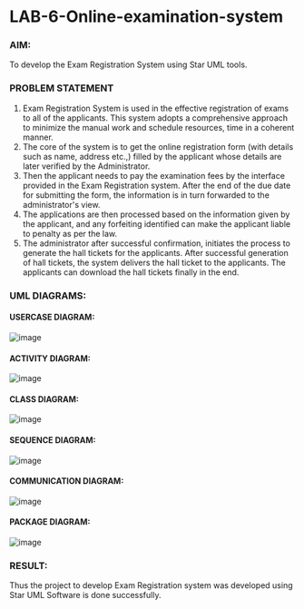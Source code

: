 # LAB-6-Online-examination-system
### AIM:
To develop the Exam Registration System using Star UML tools.
### PROBLEM STATEMENT
1. Exam Registration System is used in the effective registration of exams to all of the
applicants. This system adopts a comprehensive approach to minimize the manual work and
schedule resources, time in a coherent manner.
2. The core of the system is to get the online registration form (with details such as name,
address etc.,) filled by the applicant whose details are later verified by the Administrator.
3. Then the applicant needs to pay the examination fees by the interface provided in the
Exam Registration system. After the end of the due date for submitting the form, the
information is in turn forwarded to the administrator's view.
4. The applications are then processed based on the information given by the applicant,
and any forfeiting identified can make the applicant liable to penalty as per the law.
5. The administrator after successful confirmation, initiates the process to generate the
hall tickets for the applicants. After successful generation of hall tickets, the system delivers
the hall ticket to the applicants. The applicants can download the hall tickets finally in the end.
### UML DIAGRAMS:
#### USERCASE DIAGRAM:
![image](https://github.com/harini1006/LAB-6-Online-examination-system/assets/113497405/cef6ab3b-de8a-4edd-bd4a-e13595f4166f)
#### ACTIVITY DIAGRAM:
![image](https://github.com/harini1006/LAB-6-Online-examination-system/assets/113497405/bb5906cc-3172-4ef6-bb5b-d32848ef7dfc)
#### CLASS DIAGRAM:
![image](https://github.com/harini1006/LAB-6-Online-examination-system/assets/113497405/f9240136-45a5-4193-b909-78f79d892b94)
#### SEQUENCE DIAGRAM:
![image](https://github.com/harini1006/LAB-6-Online-examination-system/assets/113497405/3cfdbd2e-e44b-4a25-8b67-58db3a66f477)
#### COMMUNICATION DIAGRAM:
![image](https://github.com/harini1006/LAB-6-Online-examination-system/assets/113497405/ed702468-a2e0-47f7-88d7-635d112f3711)
#### PACKAGE DIAGRAM:
![image](https://github.com/harini1006/LAB-6-Online-examination-system/assets/113497405/bfe32582-050c-41bb-9109-d7008b99d093)



### RESULT:
Thus the project to develop Exam Registration system was developed using Star UML
Software is done successfully.
